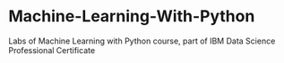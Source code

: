 # Machine-Learning-With-Python
Labs of Machine Learning with Python course, part of IBM Data Science Professional Certificate
